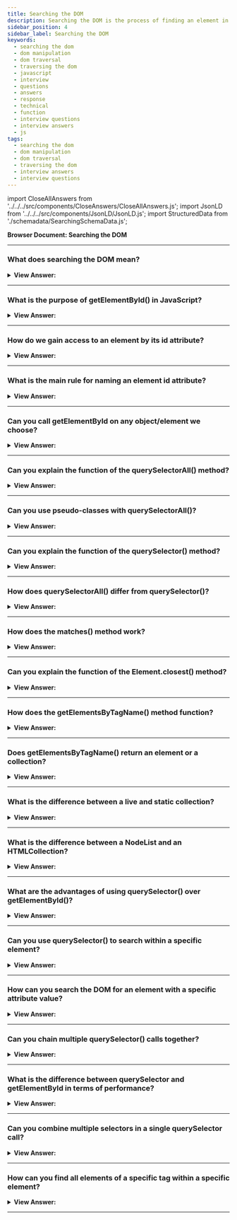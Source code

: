```yaml
---
title: Searching the DOM
description: Searching the DOM is the process of finding an element in the DOM tree. - JavaScript interview questions & answers
sidebar_position: 4
sidebar_label: Searching the DOM
keywords:
  - searching the dom
  - dom manipulation
  - dom traversal
  - traversing the dom
  - javascript
  - interview
  - questions
  - answers
  - response
  - technical
  - function 
  - interview questions
  - interview answers
  - js
tags:
  - searching the dom
  - dom manipulation
  - dom traversal
  - traversing the dom
  - interview answers
  - interview questions
---
```


import CloseAllAnswers from '../../../src/components/CloseAnswers/CloseAllAnswers.js';
import JsonLD from '../../../src/components/JsonLD/JsonLD.js';
import StructuredData from './schemadata/SearchingSchemaData.js';

<JsonLD data={StructuredData} />

<head>
  <title>Searching the DOM| JavaScript Frontend Phone Interview</title>
</head>

**Browser Document: Searching the DOM**

<CloseAllAnswers />

---

### What does searching the DOM mean?

<details>
  <summary><strong>View Answer:</strong></summary>
  <div>
  <div><strong>Interview Response:</strong> Searching the DOM means finding specific elements or nodes within the document's tree structure using various methods or selectors.
  </div><br />
  <div><strong className="codeExample">Code Example:</strong><br /><br />

  <div></div>

```js
// getElementById: This method gets an element by its id attribute:
let element = document.getElementById("myId");

// getElementsByClassName: This method gets all elements with a specified class name:
let elements = document.getElementsByClassName("myClass");

// querySelector: This method returns the first element that matches a specified CSS selector (id, class selectors, types, attributes, relationships, etc.):
let element = document.querySelector(".myClass");
```

  </div>
  </div>
</details>

---

### What is the purpose of getElementById() in JavaScript?

<details>
  <summary><strong>View Answer:</strong></summary>
  <div>
  <div><strong>Interview Response:</strong> The getElementById() method is used to access a single element in the DOM with a specified ID attribute, returning the first matching element or null if not found.
  </div>
  </div>
</details>

---

### How do we gain access to an element by its id attribute?

<details>
  <summary><strong>View Answer:</strong></summary>
  <div>
  <div><strong>Interview Response:</strong> To access an element by its ID attribute, use the getElementById(id) method on the document object, passing the ID as a string argument: `document.getElementById('elementId')`.
</div><br />
  <div><strong>Technical Response:</strong> If an element has the id attribute, we can access the element using the method document.getElementById(id), no matter where it is inside of our code. We can also act directly on the element id name (not a recommended approach). If the id is an existing variable, its value reference takes precedence.
</div><br />
  <div><strong className="codeExample">Code Example:</strong><br /><br />

  <div></div>

```html
<!-- Get Element by getElementById -->
<div id="elem">
  <div id="elem-content">Element</div>
</div>

<script>
  // get the element
  let elem = document.getElementById('elem');

  // make its background red
  elem.style.background = 'red';
</script>

<!-- Get it by just ID -->
<div id="elem">
  <div id="elem-content">Element</div>
</div>

<script>
  // elem is a reference to DOM-element with id="elem"
  elem.style.background = 'red';

  // id="elem-content" has a hyphen inside, so it can't be a variable name
  // ...but we can access it using square brackets: window['elem-content']
</script>
```

  </div>
  </div>
</details>

---

### What is the main rule for naming an element id attribute?

<details>
  <summary><strong>View Answer:</strong></summary>
  <div>
  <div><strong>Interview Response:</strong> The main rule for naming an element's ID attribute is that it must be unique within the document, ensuring each ID refers to only one specific element.
</div><br/>
  <div><strong>Technical Response:</strong> The id has to be unique. In the document, there can only be one element with the supplied id. When there are several elements with the same id, the behavior of methods that use it, such as documents, is unpredictable. getElementById may return an element at random from this list. Please abide by the rules and keep your id unique. In addition, you should avoid
</div>
  </div>
</details>

---

### Can you call getElementById on any object/element we choose?

<details>
  <summary><strong>View Answer:</strong></summary>
  <div>
  <div><strong>Interview Response:</strong> No, getElementById can only be called on the document object. It cannot be called on any arbitrary object or element within the DOM.
</div><br/>
  <div><strong>Technical Response:</strong> No, the method getElementById can be called only on document objects. It looks for the given id in the whole document. We should use document.getElementById, and avoid using element.getElementById because it is not the proper use of the method.
</div>
  </div>
</details>

---

### Can you explain the function of the querySelectorAll() method?

<details>
  <summary><strong>View Answer:</strong></summary>
  <div>
  <div><strong>Interview Response:</strong> The querySelectorAll() method returns a static NodeList of all elements matching a specified CSS selector, allowing you to search for and access multiple elements in the DOM.
</div><br />
  <div><strong>Technical Response:</strong> By far, the most versatile method document.querySelectorAll(css) returns all elements inside of a element matching the given CSS selector. This method is powerful because we can target any CSS selector. We can target groups of CSS selectors easily with querySelectorAll method.
</div><br />
  <div><strong className="codeExample">Code Example:</strong><br /><br />

<strong>Syntax: </strong> elementList = parentNode.querySelectorAll(selectors);<br /><br />

  <div></div>

```html
<ul>
  <li>The</li>
  <li>test</li>
</ul>
<ul>
  <li>has</li>
  <li>passed</li>
</ul>
<script>
  let elements = document.querySelectorAll('ul > li:last-child');

  for (let elem of elements) {
    alert(elem.innerHTML); // "test", "passed"
  }
</script>
```

  </div>
  </div>
</details>

---

### Can you use pseudo-classes with querySelectorAll()?

<details>
  <summary><strong>View Answer:</strong></summary>
  <div>
  <div><strong>Interview Response:</strong> Yes, pseudo-classes can be used with querySelectorAll(), but only for static states like :checked or :first-child. Dynamic states like :hover and :active are not supported.
</div><br />
  <div><strong className="codeExample">Code Example:</strong><br /><br />

  <div></div>

We use the `:checked` pseudo-class with `querySelectorAll()`:

```javascript
let checkedInputs = document.querySelectorAll('input:checked');

checkedInputs.forEach(input => {
    console.log(input.value);
});
```

This script selects all checked `input` elements and logs their values.

  </div>
  </div>
</details>

---

### Can you explain the function of the querySelector() method?

<details>
  <summary><strong>View Answer:</strong></summary>
  <div>
  <div><strong>Interview Response:</strong> The querySelector method finds the first element in the DOM matching a specified CSS selector, returning the matching element or null if not found.
</div><br/>
  <div><strong>Technical Response:</strong> The Document method querySelector() returns the first element within the document that matches the specified selector or group of selectors. If no matches appear, we receive a null value.<br />
  <strong>Syntax: </strong> elementList = parentNode.querySelector(selectors);<br /><br />
</div><br />
  <div><strong className="codeExample">Code Example:</strong><br /><br />

  <div></div>

```html
<!DOCTYPE html>
<html>
<body>
    <p class="myClass">Hello, world!</p>
    <button onclick="changeText()">Click me</button>

    <script>
        function changeText() {
            var paragraph = document.querySelector(".myClass");
            paragraph.textContent = "Hello, JavaScript!";
        }
    </script>
</body>
</html>
```

In this example, when the button is clicked, the `changeText()` function is called. This function uses `querySelector()` to find the first paragraph with the class "myClass", and then changes its text content to "Hello, JavaScript!".

The argument to `querySelector()` is a string containing one or more CSS selectors separated by commas. In this case, `.myClass` is a class selector that selects elements with the class `myClass`. You could also use other types of selectors, like `#myId` for an ID selector or `div` for a type selector.

  </div>
  </div>
</details>

---

### How does querySelectorAll() differ from querySelector()?

<details>
  <summary><strong>View Answer:</strong></summary>
  <div>
  <div><strong>Interview Response:</strong> The querySelectorAll method returns a NodeList of all matching elements based on a specified CSS selector, while querySelector returns the first matching element only.
  </div><br />
  <div><strong className="codeExample">Code Example:</strong><br /><br />

  <div></div>

Here's an example of how to use `querySelectorAll()`:

```html
<!DOCTYPE html>
<html>
<body>
    <p class="myClass">Hello, world!</p>
    <p class="myClass">Hello again, world!</p>
    <button onclick="changeText()">Click me</button>

    <script>
        function changeText() {
            var paragraphs = document.querySelectorAll(".myClass");
            paragraphs.forEach(function(paragraph) {
                paragraph.textContent = "Hello, JavaScript!";
            });
        }
    </script>
</body>
</html>
```

In this example, when the button is clicked, the `changeText()` function is called. This function uses `querySelectorAll()` to find all paragraphs with the class "myClass", and then changes their text content to "Hello, JavaScript!".

Please note that `querySelectorAll()` returns a NodeList. Although a NodeList is not an Array, it can be used in a similar way in many cases. In particular, you can use the `forEach()` method to iterate over all the nodes in the list. However, some Array methods, like `push()` or `pop()`, are not available on a NodeList.

  </div>
  </div>
</details>

---

### How does the matches() method work?

<details>
  <summary><strong>View Answer:</strong></summary>
  <div>
  <div><strong>Interview Response:</strong> The matches() method checks if an element matches a specified CSS selector, returning true if the element matches the selector and false otherwise. It's used for testing element's selector matching.
</div><br />
  <div><strong>Interview Response:</strong> The elem.matches(css) function does not search for anything; it determines if the element matches the provided CSS-selector. It either returns true or false. This method comes in handy when iterating through items (such as in an array) and seeking to filter results.
</div><br />
  <div><strong className="codeExample">Code Example:</strong><br /><br />

<strong>Syntax: </strong> let result = element.matches(selectorString);<br /><br />

  <div></div>

```html
<a href="http://example.com/file.zip">...</a>
<a href="http://ya.ru">...</a>

<script>
  // can be any collection instead of document.body.children
  for (let elem of document.body.children) {
    if (elem.matches('a[href$="zip"]')) {
      alert('The archive reference: ' + elem.href);
    }
  }
</script>
```

  </div>
  </div>
</details>

---

### Can you explain the function of the Element.closest() method?

<details>
  <summary><strong>View Answer:</strong></summary>
  <div>
  <div><strong>Interview Response:</strong> The element.closest() method returns the nearest ancestor of an element that matches a specified CSS selector, or null if no matching ancestor is found.
</div><br />
  <div><strong>Technical Response:</strong> An element's ancestors include its parent, the parent of the parent, the parent of the parent, and down the ancestral tree. From the element to the top, the ancestors create a chain of parents. The method elem.closest(css) searches for the closest ancestor to the CSS-selector. The search also includes the element itself. In other words, the nearest method ascends from the element and checks each of the parents. If it matches the selector, the search is terminated, returning the ancestor.
</div><br />
  <div><strong className="codeExample">Code Example:</strong><br /><br />

<strong>Syntax: </strong> let closestElement = targetElement.closest(selectors);<br /><br />

  <div></div>

```html
<h1>Contents</h1>

<div class="contents">
  <ul class="book">
    <li class="chapter">Chapter 1</li>
    <li class="chapter">Chapter 1</li>
  </ul>
</div>

<script>
  let chapter = document.querySelector('.chapter'); // LI

  alert(chapter.closest('.book')); // UL
  alert(chapter.closest('.contents')); // DIV

  alert(chapter.closest('h1')); // null (because h1 is not an ancestor)
</script>
```

  </div>
  </div>
</details>

---

### How does the getElementsByTagName() method function?

<details>
  <summary><strong>View Answer:</strong></summary>
  <div>
  <div><strong>Interview Response:</strong> The getElementsByTagName() method returns a live HTMLCollection of elements with the specified tag name, allowing you to access multiple elements of the same type in the DOM.
</div><br />
  <div><strong>Technical Response:</strong> The elem.getElementsByTagName(tag) looks for elements with the given tag and returns the collection of them. The tag parameter can also be a star "*" for “any tags”. In modern code, we use querySelector because it is more powerful and shorter to write, but you may find it in older applications. Similarly, getElementsByClassName and getElementsByName are a few more of the relics you may find. It’s good to be familiar with these methods.
</div><br />
  <div><strong className="codeExample">Code Example:</strong><br /><br />

<strong>Syntax: </strong> elements = element.getElementsByTagName(tagName);<br /><br />

  <div></div>

```html
<table id="table">
  <tr>
    <td>Your age:</td>

    <td>
      <label>
        <input type="radio" name="age" value="young" checked /> less than 18
      </label>
      <label>
        <input type="radio" name="age" value="mature" /> from 18 to 50
      </label>
      <label>
        <input type="radio" name="age" value="senior" /> more than 60
      </label>
    </td>
  </tr>
</table>

<script>
  let inputs = table.getElementsByTagName('input');

  for (let input of inputs) {
    alert(input.value + ': ' + input.checked); // alerts young: true
  }
</script>
```

  </div>
  </div>
</details>

---

### Does getElementsByTagName() return an element or a collection?

<details>
  <summary><strong>View Answer:</strong></summary>
  <div>
  <div><strong>Interview Response:</strong> The getElementsByTagName(tag) method returns a live HTMLCollection, which is a collection of elements with the specified tag name, not a single element.
</div><br />
  <div><strong className="codeExample">Code Example:</strong><br /><br />

  <div></div>

```js
// doesn't work
document.getElementsByTagName('input').value = 5;

// should work (if there's an input)
document.getElementsByTagName('input')[0].value = 5;
```

:::note
Novice coders mistake the getElementsByTagName return for an element, which is incorrect. That fails because it takes a collection of inputs and assigns the value rather than the elements inside it. We should either loop over the collection or retrieve an element by index and assign it.
:::

  </div>
  </div>
</details>

---

### What is the difference between a live and static collection?

<details>
  <summary><strong>View Answer:</strong></summary>
  <div>
  <div><strong>Interview Response:</strong> A live collection automatically updates when the DOM changes, reflecting the current state, while a static collection remains unchanged even if the DOM is modified after creation.
</div><br />
  <div><strong>Technical Response:</strong> All methods "getElementsBy*" return a live collection. Such collections always reflect the document's current state and “auto-update” when it changes. In contrast, querySelectorAll returns a static collection. It’s like a fixed array of elements.
</div><br />
  <div><strong className="codeExample">Code Example:</strong><br /><br />

  <div></div>

```html
<!-- LIVE COLLECTION -->
<div>First div</div>

<script>
  let divs = document.getElementsByTagName('div');
  alert(divs.length); // 1
</script>

<div>Second div</div>

<script>
  alert(divs.length); // 2
</script>

<!-- STATIC COLLECTION -->
<div>First div</div>

<script>
  let divs = document.querySelectorAll('div');
  alert(divs.length); // 1
</script>

<div>Second div</div>

<script>
  alert(divs.length); // 1
</script>
```

  </div>
  </div>
</details>

---

### What is the difference between a NodeList and an HTMLCollection?

<details>
  <summary><strong>View Answer:</strong></summary>
  <div>
  <div><strong>Interview Response:</strong> A NodeList is a static or live collection of nodes, while an HTMLCollection is a live collection of elements. The main difference is in their updating behavior.
  </div><br />
  <div><strong>Technical Response:</strong> A NodeList and an HTMLCollection both represent collections of nodes, but NodeList can include any node type, while HTMLCollection only includes element nodes. Additionally, NodeLists can be static or live, while HTMLCollections are always live.
  </div><br />
  <div><strong className="codeExample">Code Example:</strong><br /><br />

  <div></div>

Let's look at examples of using a NodeList and an HTMLCollection.

**1. NodeList example** using `querySelectorAll()`, which returns a static NodeList:

```javascript
let nodeList = document.querySelectorAll("p");
console.log(nodeList[0]);  // Access the first <p> element

// This will include all <p> elements, even if new ones are added to the document
```

**2. HTMLCollection example** using `getElementsByClassName()`, which returns a live HTMLCollection:

```javascript
let htmlCollection = document.getElementsByClassName("myClass");
console.log(htmlCollection[0]);  // Access the first element with class="myClass"

// This will always reflect the current set of elements with class="myClass", even if they change
```

In both cases, we can access individual elements using array-like index syntax (e.g., `nodeList[0]` or `htmlCollection[0]`).

Remember that "live" means the collection automatically updates when the document changes. So if you add a new element with class="myClass", it will automatically appear in `htmlCollection`. However, `nodeList` from `querySelectorAll()` is "static" and will not update to reflect changes to the document.

  </div>
  </div>
</details>

---

### What are the advantages of using querySelector() over getElementById()?

<details>
  <summary><strong>View Answer:</strong></summary>
  <div>
  <div><strong>Interview Response:</strong> The querySelector() method provides more flexibility, allowing selection based on any CSS selector, while getElementById() is limited to selecting elements by their ID attribute.
  </div><br />
  <div><strong className="codeExample">Code Example:</strong><br /><br />

  <div></div>

```html
<!DOCTYPE html>
<html>
<body>
    <p id="myId" class="myClass">Hello, world!</p>
    <p class="myClass">Hello again, world!</p>
    <button onclick="changeText()">Click me</button>

    <script>
        function changeText() {
            // Using querySelector to select by class and change text of the FIRST matching element
            var paragraph = document.querySelector(".myClass");
            paragraph.textContent = "Hello, OpenAI!";
        }
    </script>
</body>
</html>
```

In this example, when the button is clicked, the `changeText()` function is called. This function uses `querySelector()` to find the first paragraph with the class "myClass", and then changes its text content to "Hello, OpenAI!".

This demonstrates one advantage of `querySelector()` over `getElementById()`: the ability to select elements based on their class, not just their ID. Other advantages include the ability to use more complex selectors, like attribute selectors, pseudo-class selectors, and combinations of multiple selectors.

  </div>
  </div>
</details>

---

### Can you use querySelector() to search within a specific element?

<details>
  <summary><strong>View Answer:</strong></summary>
  <div>
  <div><strong>Interview Response:</strong> Yes, querySelector can be used on a specific element to search its descendants, limiting the search scope to that element's subtree in the DOM.
  </div><br />
  <div><strong className="codeExample">Code Example:</strong><br /><br />

  <div></div>

```html
<!DOCTYPE html>
<html>
<body>
    <div id="myDiv">
        <p class="myClass">Hello, world!</p>
    </div>
    <p class="myClass">Hello again, world!</p>
    <button onclick="changeText()">Click me</button>

    <script>
        function changeText() {
            var myDiv = document.getElementById("myDiv");
            // Using querySelector to search within 'myDiv'
            var paragraph = myDiv.querySelector(".myClass");
            paragraph.textContent = "Hello, OpenAI!";
        }
    </script>
</body>
</html>
```

In this example, when the button is clicked, the `changeText()` function is called. This function first selects the `<div>` element with the ID "myDiv" using `getElementById()`. Then, it uses `querySelector()` on this specific `<div>` element to find the first `<p>` element within the `<div>` that has the class "myClass". It changes the text content of this `<p>` element to "Hello, OpenAI!".

The second `<p>` element with the class "myClass" (outside the `<div>`) is not affected, because `querySelector()` is called on `myDiv`, not on the entire document. This demonstrates how you can use `querySelector()` to search within a specific element.

  </div>
  </div>
</details>

---

### How can you search the DOM for an element with a specific attribute value?

<details>
  <summary><strong>View Answer:</strong></summary>
  <div>
  <div><strong>Interview Response:</strong> You can use the querySelector() or querySelectorAll() methods with an attribute selector (e.g., "[data-custom-attribute='value']") to search for elements with a specific attribute value.
  </div><br />
  <div><strong className="codeExample">Code Example:</strong><br /><br />

  <div></div>

```html
<!DOCTYPE html>
<html>
<body>
    <button data-function="save">Save</button>
    <button data-function="load">Load</button>

    <script>
        var saveButton = document.querySelector('[data-function="save"]');
        console.log(saveButton);
        // Outputs: <button data-function="save">Save</button>
    </script>
</body>
</html>
```

In this example, `querySelector()` is used with the attribute selector `[data-function="save"]` to find the first element with a `data-function` attribute of "save". The resulting element is then logged to the console.

You can replace `"save"` with any attribute value you're looking for, and `data-function` with any attribute name. Note that the attribute name and value are case-sensitive.

The `querySelectorAll()` method can be used in the same way to find all elements that match the selector, not just the first match.

  </div>
  </div>
</details>

---

### Can you chain multiple querySelector() calls together?

<details>
  <summary><strong>View Answer:</strong></summary>
  <div>
  <div><strong>Interview Response:</strong> Yes, you can chain querySelector() calls. The subsequent querySelector() is applied on the element found by the first. It only searches within that element's descendants, not the entire document.
  </div><br />
  <div><strong className="codeExample">Sure, here's an example:</strong><br /><br />

  <div></div>

```javascript
let childElement = document.querySelector('.parent-class').querySelector('.child-class');
```

In this example, the script first selects the element with the class `parent-class`. Then, within that element, it selects the element with the class `child-class`.

  </div>
  </div>
</details>

---

### What is the difference between querySelector and getElementById in terms of performance?

<details>
  <summary><strong>View Answer:</strong></summary>
  <div>
  <div><strong>Interview Response:</strong> getElementById is generally faster than querySelector since it's optimized for ID-based searches, while querySelector performs more general CSS selector searches.
  </div><br />
  </div>
</details>

---

### Can you combine multiple selectors in a single querySelector call?

<details>
  <summary><strong>View Answer:</strong></summary>
  <div>
  <div><strong>Interview Response:</strong> Yes, you can combine multiple selectors in a single `querySelector()` call. The method accepts any valid CSS selector, including compound selectors.
  </div><br />
  <div><strong className="codeExample">Code Example:</strong><br /><br />

  <div></div>

```javascript
// Example using querySelector
let firstLiInUl = document.querySelector('ul li:first-child');
// selects the first li element that is a child of a ul element.

///////////////////////////////

// Example using querySelectorAlL
let elems = document.querySelectorAll('.sandwich, #contact label');
// Get's any element with the .sandwich class, and all labels inside the #contact element
```

  </div>
  </div>
</details>

---

### How can you find all elements of a specific tag within a specific element?

<details>
  <summary><strong>View Answer:</strong></summary>
  <div>
  <div><strong>Interview Response:</strong> You can use querySelectorAll() on a specific element, passing in the tag name as the selector. For example, element.querySelectorAll('tag') to find all 'tag' elements within 'element'.
  </div><br />
  <div><strong className="codeExample">Code Example:</strong><br /><br />

  <div></div>

```javascript
let divElement = document.querySelector('div');
let pElementsInDiv = divElement.querySelectorAll('p');

pElementsInDiv.forEach(p => {
    console.log(p.textContent);
});
```

In this example, the script first selects a `div` element. Then, within that `div`, it selects all `p` elements and logs their text content.

  </div>
  </div>
</details>

---
